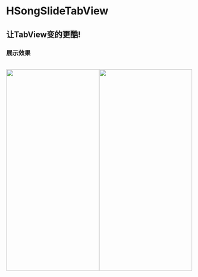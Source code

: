 # HSongSlideTabView
## 让TabView变的更酷!
### 展示效果
<br />
<img src="/DIsplayImage/noImgDisplay.gif" width = "250" height = "541" alt="" align=center /><img src="/DIsplayImage/haveImgDisplay.gif" width = "250" height = "541" alt="" align=center />

